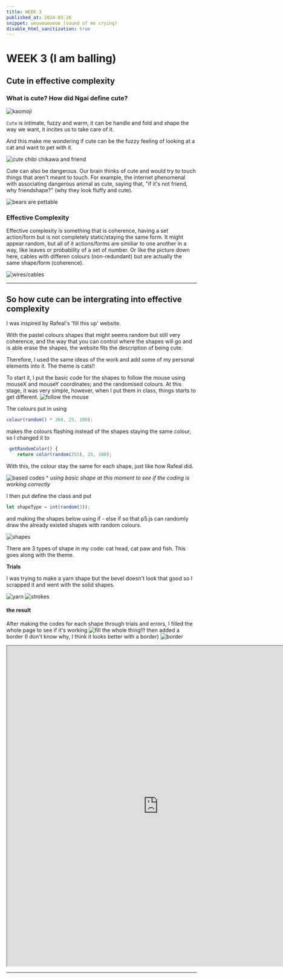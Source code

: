 ```yaml
---
title: WEEK 3
published_at: 2024-03-26
snippet: ueuueueueue (sound of me crying)
disable_html_sanitization: true
---
```


# **WEEK 3 (I am balling)**

## Cute in effective complexity

### What is cute? How did Ngai define cute?

![kaomoji](/w3/kaomoji.jpeg)

`Cute` is intimate, fuzzy and warm, it can be handle and fold and shape the way we want, it incites us to take care of it.

And this make me wondering if cute can be the fuzzy feeling of looking at a cat and want to pet with it.

![cute chibi chikawa and friend](/w3/chikawa.png)

Cute can also be dangerous. Our brain thinks of cute and would try to touch things that aren't meant to touch. For example, the internet phenomenal with associating dangerous animal as cute, saying that, "if it's not friend, why friendshape?" (why they look fluffy and cute).

![bears are pettable](/w3/friend-shape.png)

### Effective Complexity

Effective complexity is something that is coherence, having a set action/form but is not completely static/staying the same form. It might appear random, but all of it actions/forms are similiar to one another in a way, like leaves or probability of a set of number. Or like the picture down here, cables with differen colours (non-redundant) but are actually the same shape/form (coherence).

![wires/cables](/w3/effcom.png)

---

## So how cute can be intergrating into effective complexity

I was inspired by Rafeal's 'fill this up' website.

With the pastel colours shapes that might seems random but still very coherence, and the way that you can control where the shapes will go and is able erase the shapes, the website fits the description of being cute.

Therefore, I used the same ideas of the work and add some of my personal elements into it. The theme is cats!!

To start it, I put the basic code for the shapes to follow the mouse using mouseX and mouseY coordinates; and the randomised colours. At this stage, it was very simple, however, when I put them in class, things starts to get different.
![follow the mouse](/w3/first.png)

The colours put in using

```javascript
colour(random() * 360, 25, 100);
```

makes the colours flashing instead of the shapes staying the same colour, so I changed it to

```javascript
 getRandomColor() {
    return color(random(255), 25, 100);
```

With this, the colour stay the same for each shape, just like how Rafeal did.

![based codes](/w3/basic.png)
^ _using basic shape at this moment to see if the coding is working correctly_

I then put define the class and put

```javascript
let shapeType = int(random(3));
```

and making the shapes below using if - else if so that p5.js can randomly draw the already existed shapes with random colours.

![shapes](/w3/shapes.png)

There are 3 types of shape in my code: cat head, cat paw and fish. This goes along with the theme.

**Trials**

I was trying to make a yarn shape but the bevel doesn't look that good so I scrapped it and went with the solid shapes.

![yarn](/w3/yarn.png)
![strokes](/w3/stroke.png)

#### the result

After making the codes for each shape through trials and errors, I filled the whole page to see if it's working
![fill the whole thing!!!](w3/fill-in.png)
then added a border (I don't know why, I think it looks better with a border)
![border](/w3/border.png)

<iframe src="https://editor.p5js.org/NoaLwx/full/2OjcK8hpd" width=800 height=848 ></iframe>

---
